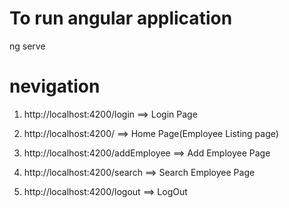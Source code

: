 # To run angular application 
  ng serve 

# nevigation 
1. http://localhost:4200/login ==> Login Page

2. http://localhost:4200/ ==> Home Page(Employee Listing page)

3. http://localhost:4200/addEmployee ==> Add Employee Page

4. http://localhost:4200/search ==> Search Employee Page

5. http://localhost:4200/logout ==> LogOut
